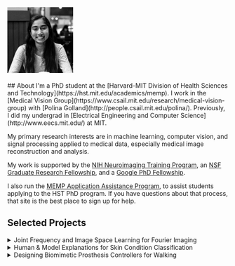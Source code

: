 <div class='profile'>
<img src='assets/singhnalini.jpg' height='150px'>
<div class='subcaption'>
</div>
</div>

<div class='column'>
&nbsp;
</div>

<div class='main-info' markdown="1">
## About
I'm a PhD student at the [Harvard-MIT Division of Health Sciences and Technology](https://hst.mit.edu/academics/memp). I work in the [Medical Vision Group](https://www.csail.mit.edu/research/medical-vision-group) with [Polina Golland](http://people.csail.mit.edu/polina/). Previously, I did my undergrad in [Electrical Engineering and Computer Science](http://www.eecs.mit.edu/) at MIT.

My primary research interests are in machine learning, computer vision, and signal processing applied to medical data, especially medical image reconstruction and analysis. 

My work is supported by the [NIH Neuroimaging Training Program](https://hst.mit.edu/academic-programs/memp/neuroimaging-training-program), an [NSF Graduate Research Fellowship](https://www.nsfgrfp.org/), and a [Google PhD Fellowship](https://research.google/outreach/phd-fellowship/).

I also run the [MEMP Application Assistance Program](https://maap.mit.edu), to assist students applying to the HST PhD program. If you have questions about that process, that site is the best place to sign up for help.

## Selected Projects
<details>
<summary>
Joint Frequency and Image Space Learning for Fourier Imaging
</summary>
<div class='fulltext' markdown="1">
A neural network layer that combines frequency- and image-space features for correcting artifacts in Fourier imaging.
<br>
[Paper](https://arxiv.org/abs/2007.01441) [Code](https://github.com/nalinimsingh/interlacer)
</div>
</details>

<details>
<summary>
Human & Model Explanations for Skin Condition Classification
</summary>
<div class='fulltext' markdown="1">
A comparison between skin disease classification model explanations and human-identified regions of interest, in order to identify unintuitive classifications.
<br>
[Paper](http://openaccess.thecvf.com/content_CVPRW_2020/html/w42/Singh_Agreement_Between_Saliency_Maps_and_Human-Labeled_Regions_of_Interest_Applications_CVPRW_2020_paper.html){:target="_blank"} [Talk](https://www.youtube.com/watch?v=YUJf-RnNkDA&feature=youtu.be){:target="_blank"}
</div>
</details>

<details>
<summary>
Designing Biomimetic Prosthesis Controllers for Walking
</summary>
<div class='fulltext' markdown="1">
Characterizing quadruped locomotion and developing a biomimetic controller for prosthesis-aided walking, yielding modeled gait parameters similar to biological values.
<br>
**2nd Place Oral Presentation, EECSCon 2016**.
<br>
[Paper](http://jeb.biologists.org/content/222/10/jeb198325){:target="_blank"} [Slides](docs/prosthesis.pdf){:target="_blank"}
</div>
</details>
